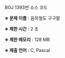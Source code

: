 BOJ 1393번 소스 코드

<b>※ 문제 이름</b> : 음하철도 구구팔

<b>※ 제한 시간</b> : 2 초

<b>※ 제한 메모리</b> : 128 MB

<b>※ 제출 언어</b> : C, Pascal